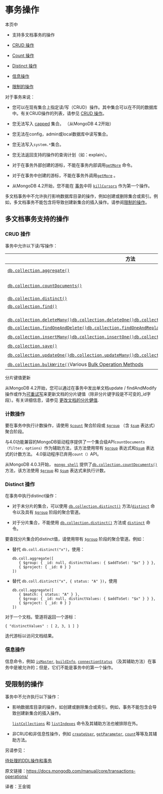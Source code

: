 # 事务操作

本页中

- 支持多文档事务的操作

- [CRUD 操作](https://docs.mongodb.com/manual/core/transactions-operations/#crud-operations)
  
- [Count 操作](https://docs.mongodb.com/manual/core/transactions-operations/#count-operation)
  
- [Distinct 操作](https://docs.mongodb.com/manual/core/transactions-operations/#distinct-operation)
  
- [信息操作](https://docs.mongodb.com/manual/core/transactions-operations/#informational-operations)
  
- [限制的操作](https://docs.mongodb.com/manual/core/transactions-operations/#restricted-operations)


对于事务来说：

- 您可以在现有集合上指定读/写（CRUD）操作。其中集合可以在不同的数据库中。有关CRUD操作的列表，请参见 [CRUD 操作](https://docs.mongodb.com/manual/core/transactions-operations/#transactions-operations-crud)。

- 您无法写入 [capped](https://docs.mongodb.com/manual/core/capped-collections/) 集合。 （从MongoDB 4.2开始）

- 您无法在config，admin或local数据库中读写集合。

- 您无法写入`system.*`集合。

- 您无法返回支持的操作的查询计划（如：explain）。

- 对于在事务外部创建的游标，不能在事务内部调用[`getMore`](https://docs.mongodb.com/manual/reference/command/getMore/#dbcmd.getMore) 命令。

- 对于在事务中创建的游标，不能在事务外调用[`getMore`](https://docs.mongodb.com/manual/reference/command/getMore/#dbcmd.getMore) 。

- 从MongoDB 4.2开始，您不能在 [事务](https://docs.mongodb.com/manual/core/transactions/)中将 [`killCursors`](https://docs.mongodb.com/manual/reference/command/killCursors/#dbcmd.killCursors) 作为第一个操作。

多文档事务中不允许执行影响数据库目录的操作，例如创建或删除集合或索引。例如，多文档事务不能包含将导致创建新集合的插入操作。请参阅[限制的操作](https://docs.mongodb.com/manual/core/transactions-operations/#transactions-operations-ref-restricted)。



## 多文档事务支持的操作


### CRUD 操作


事务中允许以下读/写操作：

| 方法                                                 | 命令                                                | 备注                                                   |
| ------------------------------------------------------------ | ------------------------------------------------------------ | ------------------------------------------------------------ |
| [`db.collection.aggregate()`](https://docs.mongodb.com/manual/reference/method/db.collection.aggregate/#db.collection.aggregate) | [`aggregate`](https://docs.mongodb.com/manual/reference/command/aggregate/#dbcmd.aggregate) | 不包括以下阶段：[`$collStats`](https://docs.mongodb.com/manual/reference/operator/aggregation/collStats/#pipe._S_collStats)[`$currentOp`](https://docs.mongodb.com/manual/reference/operator/aggregation/currentOp/#pipe._S_currentOp)[`$indexStats`](https://docs.mongodb.com/manual/reference/operator/aggregation/indexStats/#pipe._S_indexStats)[`$listLocalSessions`](https://docs.mongodb.com/manual/reference/operator/aggregation/listLocalSessions/#pipe._S_listLocalSessions)[`$listSessions`](https://docs.mongodb.com/manual/reference/operator/aggregation/listSessions/#pipe._S_listSessions)[`$merge`](https://docs.mongodb.com/manual/reference/operator/aggregation/merge/#pipe._S_merge)[`$out`](https://docs.mongodb.com/manual/reference/operator/aggregation/out/#pipe._S_out)[`$planCacheStats`](https://docs.mongodb.com/manual/reference/operator/aggregation/planCacheStats/#pipe._S_planCacheStats) |
| [`db.collection.countDocuments()`](https://docs.mongodb.com/manual/reference/method/db.collection.countDocuments/#db.collection.countDocuments) |                                                              | 不包含以下查询运算符表达式：[`$where`](https://docs.mongodb.com/manual/reference/operator/query/where/#op._S_where)[`$near`](https://docs.mongodb.com/manual/reference/operator/query/near/#op._S_near)[`$nearSphere`](https://docs.mongodb.com/manual/reference/operator/query/nearSphere/#op._S_nearSphere) 。该方法使用[`$match`](https://docs.mongodb.com/manual/reference/operator/aggregation/match/#pipe._S_match)聚合阶段进行查询，并使用[`$group`](https://docs.mongodb.com/manual/reference/operator/aggregation/group/#pipe._S_group)聚合阶段带有[`$sum`](https://docs.mongodb.com/manual/reference/operator/aggregation/sum/#grp._S_sum)表达式来执行计数。 |
| [`db.collection.distinct()`](https://docs.mongodb.com/manual/reference/method/db.collection.distinct/#db.collection.distinct) | [`distinct`](https://docs.mongodb.com/manual/reference/command/distinct/#dbcmd.distinct) | 在未分片集合中可用。对于分片集合，请在 [`$group`](https://docs.mongodb.com/manual/reference/operator/aggregation/group/#pipe._S_group)阶段使用聚合管道。可查看[Distinct Operation](https://docs.mongodb.com/manual/core/transactions-operations/#transactions-operations-distinct)。 |
| [`db.collection.find()`](https://docs.mongodb.com/manual/reference/method/db.collection.find/#db.collection.find) | [`find`](https://docs.mongodb.com/manual/reference/command/find/#dbcmd.find) |                                                              |
|                                                              | [`geoSearch`](https://docs.mongodb.com/manual/reference/command/geoSearch/#dbcmd.geoSearch) |                                                              |
| [`db.collection.deleteMany()`](https://docs.mongodb.com/manual/reference/method/db.collection.deleteMany/#db.collection.deleteMany)[`db.collection.deleteOne()`](https://docs.mongodb.com/manual/reference/method/db.collection.deleteOne/#db.collection.deleteOne)[`db.collection.remove()`](https://docs.mongodb.com/manual/reference/method/db.collection.remove/#db.collection.remove) | [`delete`](https://docs.mongodb.com/manual/reference/command/delete/#dbcmd.delete) |                                                              |
| [`db.collection.findOneAndDelete()`](https://docs.mongodb.com/manual/reference/method/db.collection.findOneAndDelete/#db.collection.findOneAndDelete)[`db.collection.findOneAndReplace()`](https://docs.mongodb.com/manual/reference/method/db.collection.findOneAndReplace/#db.collection.findOneAndReplace)[`db.collection.findOneAndUpdate()`](https://docs.mongodb.com/manual/reference/method/db.collection.findOneAndUpdate/#db.collection.findOneAndUpdate) | [`findAndModify`](https://docs.mongodb.com/manual/reference/command/findAndModify/#dbcmd.findAndModify) | 仅在针对现有集合运行时使用`upsert`。 |
| [`db.collection.insertMany()`](https://docs.mongodb.com/manual/reference/method/db.collection.insertMany/#db.collection.insertMany)[`db.collection.insertOne()`](https://docs.mongodb.com/manual/reference/method/db.collection.insertOne/#db.collection.insertOne)[`db.collection.insert()`](https://docs.mongodb.com/manual/reference/method/db.collection.insert/#db.collection.insert) | [`insert`](https://docs.mongodb.com/manual/reference/command/insert/#dbcmd.insert) | 仅在针对现有集合运行时使用。 |
| [`db.collection.save()`](https://docs.mongodb.com/manual/reference/method/db.collection.save/#db.collection.save) |                                                              | 如果插入，则仅在针对现有集合运行时。 |
| [`db.collection.updateOne()`](https://docs.mongodb.com/manual/reference/method/db.collection.updateOne/#db.collection.updateOne)[`db.collection.updateMany()`](https://docs.mongodb.com/manual/reference/method/db.collection.updateMany/#db.collection.updateMany)[`db.collection.replaceOne()`](https://docs.mongodb.com/manual/reference/method/db.collection.replaceOne/#db.collection.replaceOne)[`db.collection.update()`](https://docs.mongodb.com/manual/reference/method/db.collection.update/#db.collection.update) | [`update`](https://docs.mongodb.com/manual/reference/command/update/#dbcmd.update) | 仅在针对现有集合运行时使用`upsert`。 |
| [`db.collection.bulkWrite()`](https://docs.mongodb.com/manual/reference/method/db.collection.bulkWrite/#db.collection.bulkWrite)Various [Bulk Operation Methods](https://docs.mongodb.com/manual/reference/method/js-bulk/) |                                                              | 如果插入，则仅在针对现有集合运行时。仅在针对现有集合运行时使用`upsert`。 |


分片键值更新

从MongoDB 4.2开始，您可以通过在事务中发出单文档update / findAndModify操作或作为[可重试写](https://docs.mongodb.com/manual/core/retryable-writes/)来更新文档的分片键值（除非分片键字段是不可变的_id字段）。有关详细信息，请参见 [更改文档的分片健值](https://docs.mongodb.com/manual/core/sharding-shard-key/#update-shard-key).



### 计数操作

要在事务中执行计数操作，请使用 [`$count`](https://docs.mongodb.com/manual/reference/operator/aggregation/count/#pipe._S_count) 聚合阶段或 [`$group`](https://docs.mongodb.com/manual/reference/operator/aggregation/group/#pipe._S_group) （含 [`$sum`](https://docs.mongodb.com/manual/reference/operator/aggregation/sum/#grp._S_sum) 表达式）聚合阶段。

与4.0功能兼容的MongoDB驱动程序提供了一个集合级API`countDocuments（filter，options）`作为辅助方法，该方法使用带有 [`$group`](https://docs.mongodb.com/manual/reference/operator/aggregation/group/#pipe._S_group) 表达式和[`$sum`](https://docs.mongodb.com/manual/reference/operator/aggregation/sum/#grp._S_sum) 表达式的计数方法。 4.0驱动程序已弃用`count（）`API。

从MongoDB 4.0.3开始， [`mongo shell`](https://docs.mongodb.com/manual/reference/program/mongo/#bin.mongo) 提供了[`db.collection.countDocuments()`](https://docs.mongodb.com/manual/reference/method/db.collection.countDocuments/#db.collection.countDocuments) 方法，该方法使用 [`$group`](https://docs.mongodb.com/manual/reference/operator/aggregation/group/#pipe._S_group) 和 [`$sum`](https://docs.mongodb.com/manual/reference/operator/aggregation/sum/#grp._S_sum) 表达式来执行计数。



### Distinct 操作


在事务中执行distinct操作：


- 对于未分片的集合，可以使用 [`db.collection.distinct()`](https://docs.mongodb.com/manual/reference/method/db.collection.distinct/#db.collection.distinct) 方法/[`distinct`](https://docs.mongodb.com/manual/reference/command/distinct/#dbcmd.distinct) 命令以及具有 [`$group`](https://docs.mongodb.com/manual/reference/operator/aggregation/group/#pipe._S_group) 阶段的聚合管道。


- 对于分片集合，不能使用 [`db.collection.distinct()`](https://docs.mongodb.com/manual/reference/method/db.collection.distinct/#db.collection.distinct) 方法或 [`distinct`](https://docs.mongodb.com/manual/reference/command/distinct/#dbcmd.distinct) 命令。


要查找分片集合的distinct值，请使用带有 [`$group`](https://docs.mongodb.com/manual/reference/operator/aggregation/group/#pipe._S_group) 阶段的聚合管道。例如：

  - 替代 `db.coll.distinct("x")`，使用：

    ```
    db.coll.aggregate([
       { $group: { _id: null, distinctValues: { $addToSet: "$x" } } },
       { $project: { _id: 0 } }
    ])
    ```

  - 替代 `db.coll.distinct("x", { status: "A" })`，使用

    ```
    db.coll.aggregate([
       { $match: { status: "A" } },
       { $group: { _id: null, distinctValues: { $addToSet: "$x" } } },
       { $project: { _id: 0 } }
    ])
    ```

  对于一个文档，管道将返回一个游标：

  ```
  { "distinctValues" : [ 2, 3, 1 ] }
  ```

迭代游标以访问文档结果。


### 信息操作


信息命令，例如 [`isMaster`](https://docs.mongodb.com/manual/reference/command/isMaster/#dbcmd.isMaster), [`buildInfo`](https://docs.mongodb.com/manual/reference/command/buildInfo/#dbcmd.buildInfo), [`connectionStatus`](https://docs.mongodb.com/manual/reference/command/connectionStatus/#dbcmd.connectionStatus) （及其辅助方法）在事务中是被允许的；但是，它们不能是事务中的第一个操作。


## 受限制的操作

事务中不允许执行以下操作：

- 影响数据库目录的操作，如创建或删除集合或索引。例如，事务不能包含会导致创建新集合的插入操作。
  
  [`listCollections`](https://docs.mongodb.com/manual/reference/command/listCollections/#dbcmd.listCollections) 和 [`listIndexes`](https://docs.mongodb.com/manual/reference/command/listIndexes/#dbcmd.listIndexes) 命令及其辅助方法也被排除在外。

- 非CRUD和非信息性操作，例如 [`createUser`](https://docs.mongodb.com/manual/reference/command/createUser/#dbcmd.createUser), [`getParameter`](https://docs.mongodb.com/manual/reference/command/getParameter/#dbcmd.getParameter), [`count`](https://docs.mongodb.com/manual/reference/command/count/#dbcmd.count)等等及其辅助方法。


另请参见：

[待处理的DDL操作和事务](https://docs.mongodb.com/manual/core/transactions-production-consideration/#txn-prod-considerations-ddl)



原文链接：https://docs.mongodb.com/manual/core/transactions-operations/

译者：王金铷
